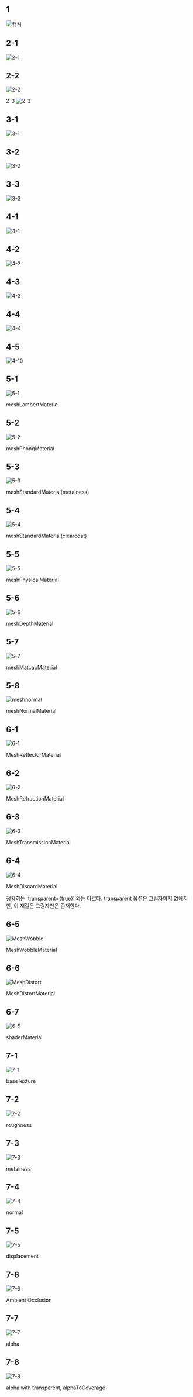 1
---
![캡처](https://github.com/CommercialCrew/r3fpractice/assets/101386134/6d71f359-32b7-4b24-937f-ed7c50cbd9cf)

2-1
---
![2-1](https://github.com/CommercialCrew/r3fpractice/assets/101386134/4016ac7e-b15e-4743-9fef-d0426c645b92)

2-2
---
![2-2](https://github.com/CommercialCrew/r3fpractice/assets/101386134/da500fdd-c8b1-4838-957b-2331dd7e78b3)

2-3
![2-3](https://github.com/CommercialCrew/r3fpractice/assets/101386134/e728eae7-1b62-4555-a522-2d9c22e83671)


3-1
---
![3-1](https://github.com/CommercialCrew/r3fpractice/assets/101386134/8152034d-4a25-4ee5-bfcb-ee014222a010)

3-2
---
![3-2](https://github.com/CommercialCrew/r3fpractice/assets/101386134/2d36a994-2357-4aa1-a006-d312d34370a2)

3-3
---
![3-3](https://github.com/CommercialCrew/r3fpractice/assets/101386134/2b8ea8ec-53d4-490b-b124-4cd07aa97745)

4-1
---
![4-1](https://github.com/CommercialCrew/r3fpractice/assets/101386134/59676839-dfbe-49ab-9b77-be1c365cbac0)

4-2
---
![4-2](https://github.com/CommercialCrew/r3fpractice/assets/101386134/df5c7de1-f441-4060-a52f-248fe6113be8)

4-3
---
![4-3](https://github.com/CommercialCrew/r3fpractice/assets/101386134/8af87350-9731-4083-a3a7-7c1ededbeb46)

4-4
---
![4-4](https://github.com/CommercialCrew/r3fpractice/assets/101386134/c9245126-8dea-48bc-9286-d55cd882b7de)

4-5
---
![4-10](https://github.com/CommercialCrew/r3fpractice/assets/101386134/8e97f2a0-6132-43ea-94d9-89b298281754)


5-1
---
![5-1](https://github.com/CommercialCrew/r3fpractice/assets/101386134/ea5b847c-363d-4d23-8f1f-d43fdac1d636)

meshLambertMaterial

5-2
---
![5-2](https://github.com/CommercialCrew/r3fpractice/assets/101386134/f930aaee-0765-4566-9bdf-16f15d52c353)

meshPhongMaterial

5-3
---
![5-3](https://github.com/CommercialCrew/r3fpractice/assets/101386134/08cf1aad-cf9b-49c3-8df7-f0ffc9c98eec)

meshStandardMaterial(metalness)

5-4
---
![5-4](https://github.com/CommercialCrew/r3fpractice/assets/101386134/d030a630-729f-48ae-9bd9-9b88a5e85745)

meshStandardMaterial(clearcoat)

5-5
---
![5-5](https://github.com/CommercialCrew/r3fpractice/assets/101386134/f8ff3d85-810c-47aa-a803-2da8947387c4)

meshPhysicalMaterial

5-6
---
![5-6](https://github.com/CommercialCrew/r3fpractice/assets/101386134/7684474d-7fec-4ac3-98a3-1268f0890428)

meshDepthMaterial

5-7
---
![5-7](https://github.com/CommercialCrew/r3fpractice/assets/101386134/8a9ed672-4106-4caf-8bf8-51f55b34044b)


meshMatcapMaterial

5-8
---
![meshnormal](https://github.com/CommercialCrew/r3fpractice/assets/101386134/8b9adc96-7e2f-4f97-b386-bab0a76ae689)

meshNormalMaterial

6-1
---
![6-1](https://github.com/CommercialCrew/r3fpractice/assets/101386134/19f32570-1e41-4daf-a7f6-8c01611fa9a9)

MeshReflectorMaterial

6-2
---
![6-2](https://github.com/CommercialCrew/r3fpractice/assets/101386134/e70c4cb6-0837-4742-b39a-e641ea8e1c58)

MeshRefractionMaterial


6-3
---
![6-3](https://github.com/CommercialCrew/r3fpractice/assets/101386134/01842719-9543-4024-9b53-e0a185acc92c)

MeshTransmissionMaterial

6-4
---
![6-4](https://github.com/CommercialCrew/r3fpractice/assets/101386134/bffff7bc-ff45-45e2-9eac-ead7b501e947)

MeshDiscardMaterial

정확히는  'transparent={true}' 와는 다르다. transparent 옵션은 그림자마저 없애지만, 이 재질은 그림자만은 존재한다.

6-5
---
![MeshWobble](https://github.com/CommercialCrew/r3fpractice/assets/101386134/38a52e84-7313-4b22-a4ca-82134a4b609d)

MeshWobbleMaterial

6-6
---
![MeshDistort](https://github.com/CommercialCrew/r3fpractice/assets/101386134/78102ab2-db77-470d-ba23-2133986b3b4d)

MeshDistortMaterial

6-7
---
![6-5](https://github.com/CommercialCrew/r3fpractice/assets/101386134/0c8a173f-7063-4fd3-bb16-f008c4872602)

shaderMaterial

7-1
---
![7-1](https://github.com/CommercialCrew/r3fpractice/assets/101386134/2034c779-acec-4258-a229-709ea00cae9a)

baseTexture

7-2
---
![7-2](https://github.com/CommercialCrew/r3fpractice/assets/101386134/e7140131-87c2-4e54-99e9-a9e62296ac28)

roughness

7-3
---
![7-3](https://github.com/CommercialCrew/r3fpractice/assets/101386134/c97004b0-f4d9-4c62-854d-fea2b41ac9a2)

metalness

7-4
---
![7-4](https://github.com/CommercialCrew/r3fpractice/assets/101386134/e6cd8a7b-a2b3-4d20-a514-1ed21a26975c)

normal

7-5
---
![7-5](https://github.com/CommercialCrew/r3fpractice/assets/101386134/40ef012d-477f-49ec-927a-a56b938a4c13)

displacement

7-6
---
![7-6](https://github.com/CommercialCrew/r3fpractice/assets/101386134/ebf66e8c-72e7-4772-96b5-c89cfe723ca1)

Ambient Occlusion

7-7
---
![7-7](https://github.com/CommercialCrew/r3fpractice/assets/101386134/6b5535d0-b589-442c-88b6-f8d06296dd6f)

alpha

7-8
---
![7-8](https://github.com/CommercialCrew/r3fpractice/assets/101386134/13fa275b-edde-452b-9971-6c734932021a)

alpha with transparent, alphaToCoverage
